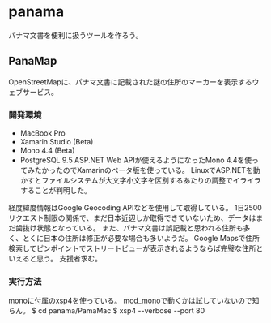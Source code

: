 # panama
パナマ文書を便利に扱うツールを作ろう。

## PanaMap
OpenStreetMapに、パナマ文書に記載された謎の住所のマーカーを表示するウェブサービス。

### 開発環境
* MacBook Pro
* Xamarin Studio (Beta)
* Mono 4.4 (Beta)
* PostgreSQL 9.5
ASP.NET Web APIが使えるようになったMono 4.4を使ってみたかったのでXamarinのベータ版を使っている。
LinuxでASP.NETを動かすとファイルシステムが大文字小文字を区別するあたりの調整でイライラすることが判明した。

経度緯度情報はGoogle Geocoding APIなどを使用して取得している。
1日2500リクエスト制限の関係で、まだ日本近辺しか取得できていないため、データはまだ歯抜け状態となっている。
また、パナマ文書は誤記載と思われる住所も多く、とくに日本の住所は修正が必要な場合も多いようだ。
Google Mapsで住所検索してピンポイントでストリートビューが表示されるようならば完璧な住所といえると思う。
支援者求む。

### 実行方法
monoに付属のxsp4を使っている。
mod_monoで動くかは試していないので知らん。
    $ cd panama/PamaMac
    $ xsp4 --verbose --port 80
